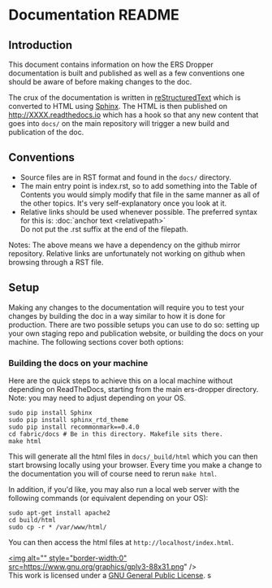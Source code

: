 # Documentation README

## Introduction

This document contains information on how the ERS Dropper documentation is
built and published as well as a few conventions one should be aware of
before making changes to the doc.

The crux of the documentation is written in
[reStructuredText](http://docutils.sourceforge.net/rst.html) which is
converted to HTML using [Sphinx](http://www.sphinx-doc.org/en/stable/).
The HTML is then published on http://XXXX.readthedocs.io
which has a hook so that any new content that goes into `docs/`
on the main repository will trigger a new build and publication of the
doc.

## Conventions

* Source files are in RST format and found in the `docs/` directory.
* The main entry point is index.rst, so to add something into the Table
  of Contents you would simply modify that file in the same manner as
  all of the other topics. It's very self-explanatory once you look at
  it.
* Relative links should be used whenever possible. The preferred
  syntax for this is: :doc:\`anchor text &lt;relativepath&gt;\`
  <br/>Do not put the .rst suffix at the end of the filepath.

Notes: The above means we have a dependency on the github mirror
repository. Relative links are unfortunately not working on github
when browsing through a RST file.

## Setup

Making any changes to the documentation will require you to test your
changes by building the doc in a way similar to how it is done for
production. There are two possible setups you can use to do so:
setting up your own staging repo and publication website, or building
the docs on your machine. The following sections cover both options:


### Building the docs on your machine

Here are the quick steps to achieve this on a local machine without
depending on ReadTheDocs, starting from the main ers-dropper
directory. Note: you may need to adjust depending on your OS.

```
sudo pip install Sphinx
sudo pip install sphinx_rtd_theme
sudo pip install recommonmark==0.4.0
cd fabric/docs # Be in this directory. Makefile sits there.
make html
```

This will generate all the html files in `docs/_build/html` which you can
then start browsing locally using your browser. Every time you make a
change to the documentation you will of course need to rerun `make
html`.

In addition, if you'd like, you may also run a local web server with the following commands (or equivalent depending on your OS):

```
sudo apt-get install apache2
cd build/html
sudo cp -r * /var/www/html/
```

You can then access the html files at `http://localhost/index.html`.

<a rel="license" href="https://www.gnu.org/licenses/gpl-3.0.en.html"><img alt="" style="border-width:0" src=https://www.gnu.org/graphics/gplv3-88x31.png" /></a><br />This work is licensed under a <a rel="license" href="https://www.gnu.org/licenses/gpl-3.0.en.html">GNU General Public License</a>.
s
